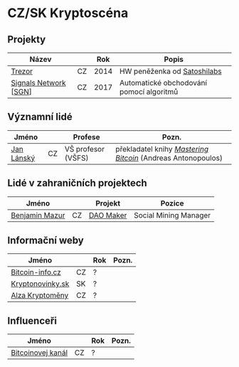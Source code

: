 # CZ/SK Kryptoscéna

## Projekty

Název | | Rok | Popis
---   | ---  | --- | --- 
[Trezor](https://trezor.io/) | CZ | 2014 | HW peněženka od [Satoshilabs](https://satoshilabs.com/)
[Signals Network](https://signals.network) [[SGN](https://coinmarketcap.com/currencies/signals-network/)] | CZ | 2017 | Automatické obchodování pomocí algoritmů


## Významní lidé

Jméno |     | Profese | Pozn.
---   | --- | ---     | ---
[Jan Lánský](https://is.vsfs.cz/osoba/lansky) | CZ | VŠ profesor (VŠFS) | překladatel knihy *[Mastering Bitcoin](https://www.bitcoin-info.cz/data/Mastering-Bitcoin-book-cz.pdf)* (Andreas Antonopoulos)

## Lidé v zahraničních projektech

Jméno |      | Projekt | Pozice
---   | ---  | ---     | ---
[Benjamin Mazur](https://www.linkedin.com/in/benjamin-m-087751193/) | CZ | [DAO Maker](https://daomaker.com/) | Social Mining Manager

## Informační weby

Jméno |      | Rok | Pozn.
---   | ---  | --- | ---
[Bitcoin-info.cz](https://www.bitcoin-info.cz/) | CZ | ? | 
[Kryptonovinky.sk](https://www.kryptonovinky.sk/) | SK | ? |
[Alza Kryptoměny](https://www.alza.cz/kryptomeny-tag3708.htm) | CZ | ? |

## Influenceři

Jméno |      | Rok | Pozn.
---   | ---  | --- | ---
[Bitcoinovej kanál](https://www.youtube.com/channel/UCCegl13nmUvxUKMJqng1S-A) | CZ | ? |
